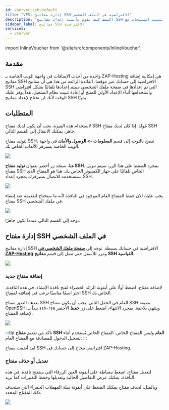 ```yaml
---
id: vserver-ssh-default
title: "VPS: إدارة مفاتيح SSH الافتراضية في الملف الشخصي"
description: "اكتشف كيف تقوم بأتمتة إعداد مفاتيح SSH للوصول الأسرع للسيرفر وتسهيل تثبيت المنتجات مع ZAP-Hosting → تعلّم المزيد الآن"
sidebar_label: مفاتيح SSH الافتراضية
services:
  - vserver
---
```


import InlineVoucher from '@site/src/components/InlineVoucher';

## مقدمة
واحدة من أحدث الإضافات في واجهة الويب الخاصة بـ ZAP-Hosting هي إمكانية إضافة مفاتيح SSH الافتراضية إلى حسابك عبر موقعنا. الفائدة الرائعة من هذا هي أن مفاتيح SSH التي تم إعدادها في صفحة ملفك الشخصي سيتم إعدادها تلقائيًا بشكل افتراضي واستخدامها أثناء الإعداد الأولي للمنتج أو إعادة تثبيت نظام التشغيل. هذا يوفر عليك الوقت لأنك لن تحتاج لإعداد مفاتيح SSH يدويًا.

<InlineVoucher />

## المتطلبات
لاستخدام هذه الميزة، يجب أن يكون لديك مفتاح SSH مُولد. إذا كان لديك مفتاح SSH جاهز، يمكنك الانتقال إلى القسم التالي.

لتوليد مفتاح SSH، ننصح بالتوجه إلى قسم **المعلومات -> الوصول والأمان** في واجهة الويب الخاصة بسيرفر الألعاب الخاص بك.

![](https://screensaver01.zap-hosting.com/index.php/s/N9FxTpdfibwCWSD/preview)

هنا، ستجد زر أخضر بعنوان **توليد مفتاح SSH**. بمجرد الضغط على هذا الزر، سيتم تنزيل مفتاح SSH الخاص تلقائيًا على جهاز الكمبيوتر الخاص بك. هذا هو المفتاح الذي ستستخدمه للاتصال بسيرفرك بمجرد إعداد SSH.

![](https://screensaver01.zap-hosting.com/index.php/s/tdYfxJYNBFC2R9k/preview)

يجب عليك الآن حفظ المفتاح العام الموجود في النافذة لأنه ما ستحتاج لتقديمه عند إنشاء مفتاح SSH في ملفك الشخصي.

![](https://screensaver01.zap-hosting.com/index.php/s/Tc9MEGamAC9dDF3/preview)

توجه إلى القسم التالي عندما تكون جاهزًا.

## إدارة مفتاح SSH في الملف الشخصي
إدارة مفاتيح SSH الافتراضية في حسابك بسيطة. توجه إلى **[صفحة ملفك الشخصي في ZAP-Hosting](https://zap-hosting.com/en/customer/home/profile/)** ومرر للأسفل حتى تصل إلى قسم **مفاتيح SSH القياسية**.

![](https://screensaver01.zap-hosting.com/index.php/s/QzefcYZWPGz3rJr/preview)

### إضافة مفتاح جديد
لإضافة مفتاح، اضغط أولًا على أيقونة الزائد الخضراء لفتح نافذة الإنشاء. في هذه النافذة، اختر اسمًا مناسبًا ترغب في إضافته لمفتاح SSH الخاص بك.

بعدها، الصق مفتاح SSH العام في الحقل الثاني. يجب أن يكون مفتاح SSH بصيغة OpenSSH، يبدأ بـ `ssh-rsa` وينتهي بلاحقة. بمجرد الانتهاء، اضغط على زر **حفظ** الأخضر لإضافة المفتاح.

![](https://screensaver01.zap-hosting.com/index.php/s/CBTcDSiBLfNYi2R/preview)

:::tip
تأكد من تقديم **مفتاح SSH العام** وليس المفتاح الخاص. المفتاح الخاص يُستخدم أثناء تسجيل الدخول للمصادقة مع المفتاح العام.
:::

لقد أضفت مفتاح SSH افتراضي بنجاح إلى حسابك في ZAP-Hosting.

### تعديل أو حذف مفتاح
لتعديل مفتاح، اضغط ببساطة على أيقونة العين الزرقاء التي ستفتح نافذة. في هذه النافذة، يمكنك عرض التفاصيل الحالية وتعديلها وحفظ التغييرات كما تريد.

وبالمثل، لحذف مفتاح يمكنك الضغط على أيقونة سلة المهملات الحمراء التي ستحذف ذلك المفتاح المحدد.

![](https://screensaver01.zap-hosting.com/index.php/s/56mPcDswpZBaHms/preview)

<InlineVoucher />